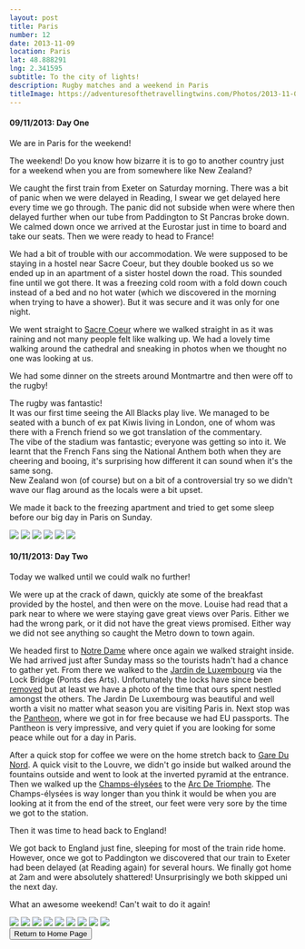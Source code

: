 ```yaml
---
layout: post
title: Paris
number: 12
date: 2013-11-09
location: Paris
lat: 48.888291
lng: 2.341595
subtitle: To the city of lights!
description: Rugby matches and a weekend in Paris
titleImage: https://adventuresofthetravellingtwins.com/Photos/2013-11-09-Paris/cover-min.JPG
---
```


<h4>09/11/2013: Day One</h4>

We are in Paris for the weekend! 

The weekend! Do you know how bizarre it is to go to another country just for a weekend when you are from somewhere like New Zealand?

We caught the first train from Exeter on Saturday morning. There was a bit of panic when we were delayed in Reading, I swear we get delayed here every time we go through. The panic did not subside when were where then delayed further when our tube from Paddington to St Pancras broke down. We calmed down once we arrived at the Eurostar just in time to board and take our seats. Then we were ready to head to France!

We had a bit of trouble with our accommodation. We were supposed to be staying in a hostel near Sacre Coeur, but they double booked us so we ended up in an apartment of a sister hostel down the road. This sounded fine until we got there. It was a freezing cold room with a fold down couch instead of a bed and no hot water (which we discovered in the morning when trying to have a shower). But it was secure and it was only for one night. 

We went straight to <a target="_blank" href="http://www.sacre-coeur-montmartre.com/english/">Sacre Coeur</a> where we walked straight in as it was raining and not many people felt like walking up. We had a lovely time walking around the cathedral and sneaking in photos when we thought no one was looking at us. 

We had some dinner on the streets around Montmartre and then were off to the rugby!

The rugby was fantastic! <br>
It was our first time seeing the All Blacks play live. We managed to be seated with a bunch of ex pat Kiwis living in London, one of whom was there with a French friend so we got translation of the commentary. <br> 
The vibe of the stadium was fantastic; everyone was getting so into it. We learnt that the French Fans sing the National Anthem both when they are cheering and booing, it's surprising how different it can sound when it's the same song.<br/>
New Zealand won (of course) but on a bit of a controversial try so we didn't wave our flag around as the locals were a bit upset.

We made it back to the freezing apartment and tried to get some sleep before our big day in Paris on Sunday.

<img src="https://adventuresofthetravellingtwins.com/Photos/2013-11-09-Paris/day11-min.JPG" class="image1">
<img src="https://adventuresofthetravellingtwins.com/Photos/2013-11-09-Paris/day12-min.JPG" class="image1">
<img src="https://adventuresofthetravellingtwins.com/Photos/2013-11-09-Paris/day13-min.JPG" class="image1">
<img src="https://adventuresofthetravellingtwins.com/Photos/2013-11-09-Paris/day14-min.JPG" class="image1">
<img src="https://adventuresofthetravellingtwins.com/Photos/2013-11-09-Paris/day15-min.JPG" class="image1">
<img src="https://adventuresofthetravellingtwins.com/Photos/2013-11-09-Paris/day16-min.JPG" class="image1">

<h4>10/11/2013: Day Two</h4>

Today we walked until we could walk no further!

We were up at the crack of dawn, quickly ate some of the breakfast provided by the hostel, and then were on the move. Louise had read that a park near to where we were staying gave great views over Paris. Either we had the wrong park, or it did not have the great views promised. Either way we did not see anything so caught the Metro down to town again. 

We headed first to <a target="_blank" href="http://www.notredamedeparis.fr/en/">Notre Dame</a> where once again we walked straight inside. We had arrived just after Sunday mass so the tourists hadn't had a chance to gather yet. From there we walked to the <a target="_blank" href="http://www.french-gardens.com/gardens/jardindeluxembourg.php">Jardin de Luxembourg</a> via the Lock Bridge (Ponts des Arts). Unfortunately the locks have since been <a target="_blank" href="https://www.cometoparis.com/paris-guide/paris-monuments/pont-des-arts-s959">removed</a> but at least we have a photo of the time that ours spent nestled amongst the others. 
The Jardin De Luxembourg was beautiful and well worth a visit no matter what season you are visiting Paris in. Next stop was the <a target="_blank" href="http://www.paris-pantheon.fr/en/">Pantheon</a>, where we got in for free because we had EU passports.
The Pantheon is very impressive, and very quiet if you are looking for some peace while out for a day in Paris. 

After a quick stop for coffee we were on the home stretch back to <a target="_blank" href="https://www.eurostar.com/rw-en/travel-info/stations/paris-gare-du-nord">Gare Du Nord</a>. A quick visit to the Louvre, we didn't go inside but walked around the fountains outside and went to look at the inverted pyramid at the entrance. Then we walked up the <a target="_blank" href="https://en.parisinfo.com/transport/73130/Avenue-des-Champs-Elysees">Champs-élysées</a> to the <a target="_blank" href="http://www.arcdetriompheparis.com/">Arc De Triomphe</a>. The Champs-élysées is way longer than you think it would be when you are looking at it from the end of the street, our feet were very sore by the time we got to the station.

Then it was time to head back to England! 

We got back to England just fine, sleeping for most of the train ride home. However, once we got to Paddington we discovered that our train to Exeter had been delayed (at Reading again) for several hours. We finally got home at 2am and were absolutely shattered! Unsurprisingly we both skipped uni the next day.

What an awesome weekend! Can't wait to do it again!

<img src="https://adventuresofthetravellingtwins.com/Photos/2013-11-09-Paris/day21-min.JPG" class="image1">
<img src="https://adventuresofthetravellingtwins.com/Photos/2013-11-09-Paris/day22-min.JPG" class="image1">
<img src="https://adventuresofthetravellingtwins.com/Photos/2013-11-09-Paris/day23-min.JPG" class="image1">
<img src="https://adventuresofthetravellingtwins.com/Photos/2013-11-09-Paris/day24-min.JPG" class="image1">
<img src="https://adventuresofthetravellingtwins.com/Photos/2013-11-09-Paris/day25-min.JPG" class="image1">
<img src="https://adventuresofthetravellingtwins.com/Photos/2013-11-09-Paris/day26-min.JPG" class="image1">
<img src="https://adventuresofthetravellingtwins.com/Photos/2013-11-09-Paris/day27-min.JPG" class="image1">
<img src="https://adventuresofthetravellingtwins.com/Photos/2013-11-09-Paris/day28-min.JPG" class="image1">
<img src="https://adventuresofthetravellingtwins.com/Photos/2013-11-09-Paris/day29-min.JPG" class="image1">

<div class="wrapper">
  <input type="button" class="button" value="Return to Home Page" onclick="self.close()">
</div>
